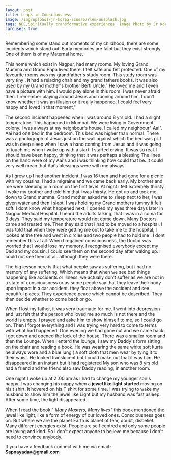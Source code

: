 ```yaml
---
layout: post
title: Leaps in Consciousness
image: /img/uploads/jr-korpa-zcusa67rlem-unsplash.jpg
tags: NDE,Spiritually transformative experiences. Image Photo by Jr Korpa on Unsplash
carousel: true
---
```

Remembering some stand out moments of my childhood, there are some incidents which stand out. Early memories are faint but they exist strongly. One of them is of my Maternal home. 

This home which exist in Nagpur, had many rooms. My loving Grand Mumma and Grand Papa lived there. I felt safe and felt protected. One of my favourite rooms was my grandfather's study room. This study room was very tiny . It had a relaxing chair and my grand fathers books. It was also used by my Grand mother's brother  Berti Uncle." He loved me and I even have a picture with him. I would play alone in this room. I was never afraid then. I remember playing around Jesus and running around him. I don't know whether it was an illusion or it really happened. I could feel very happy and loved in that moment,"



The second incident happened when I was around 8 yrs old. I had a slight temperature. This happened in Mumbai. We were living in Government colony. I was always at my neighbour's house. I called my neighbour" Aai". Aai had one bed in the bedroom. This bed was higher than normal. There was a photograph of Jesus just on the wall against which the bed was pl. I was in deep sleep when I saw a hand coming from Jesus and it was going to touch me when i woke up with a start. I started crying. It was so real. I should have been happy, thinking that it was perhaps a blessing   The lines on the hand were of my Aai's and i was thinking how could that be. It could very well mean that Aai's blessings were with me always.



A﻿s I grew up I had another incident. I was 16 then and had gone for a picnic with my cousins. I had a migraine and we came back early. My brother and me were sleeping in a room on the first level. At night i felt extremely thirsty. I woke my brother and told him that i was thirsty. He got up and took me down to Grand mumma. Grand mother asked me to sleep next to her, I was given water and then i slept. I was holding my Grand mothers tummy it felt soft. I dont know what happened next. I opened my eyes three days later in Nagpur Medical Hospital. I heard the adults talking, that i was in a coma for 3 days. They said my temperature would not come down. Many Doctors came and treated me. Then they said that I had to be moved to a hospital. I was told that when they were getting me out to take me to the hospital, I looked at the tree and went in circles and two people had to hold me . I dont remember this at all. When I regained consciousness, the Doctor was worried that I would lose my memory. I recognised everybody except my Dad and my cousin. I could see them on the second day after waking up. I could not see them at all. although they were there.



The big lesson here is that what people saw as suffering, but i had no memory of any suffering. Which means that when we see bad things happening like accidents or illness, we actually don't suffer as we  are not in a state of consciousness or as some people say that they leave their body upon impact in a car accident. they float above the accident and see beautiful places. They experience peace which cannot be described. They than decide whether to come back or go.

When I lost my father, it was very traumatic for me. I went into depression and just felt that the person who loved me so much is not there and the world is empty. I prayed and aske him to show himself to me, so I could go on. Then I forgot everything and I was trying very hard to come to terms with what had happened. One evening we had gone out and we came back. I got down and opened the lock of the house. There was a smaller room and then the Lounge. When I enterd the lounge, I saw my Daddy's form sitting on the chair and reading a book. He was wearing the same white soft kurta he always wore and a blue lungi( a soft cloth that men wear by tying it to their waist. He looked translucent but I could make out that it was him. He disappeared in an instant but it had registered My son who was 8 yrs old had a friend and the friend also saw Daddy reading, in another room. 



One night I woke up at 2 .00 am as I had to change my younger son's nappy. I was changing his nappy when a  **jewel like light started** moving on his t shirt. It hovered on his T shirt for some time. I was trying to wake my husband to show him the jewel like Light but my husband was fast asleep. After some time, the light disappeared. 



When I read the book " *Many Masters, Many lives"* this book mentioned the jewel like light, like a form of energy of our loved ones. Consciousness goes on. But where we are the planet Earth is planet of fear, doubt, disbelief. Many different energies exist. People are self centred and only some people are loving and kind. So I don't expect anyone to believe me because I don't need to convince anybody.



If you have a feedback connect with me via email : **Sapnayadav@gmail.com**